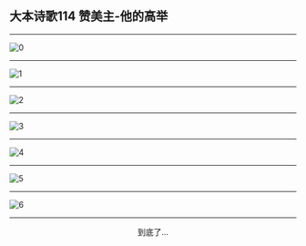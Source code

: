 
## 大本诗歌114 赞美主-他的高举
        
<div id="aplayer0"></div>

<div id="aplayer1"></div>

<div id="aplayer2"></div>

---

<img alt="0" data-original="https://cdn.jsdelivr.net/gh/k34869/shi/data/d0112/0">

---

<img alt="1" data-original="https://cdn.jsdelivr.net/gh/k34869/shi/data/d0112/1">

---

<img alt="2" data-original="https://cdn.jsdelivr.net/gh/k34869/shi/data/d0112/2">

---

<img alt="3" data-original="https://cdn.jsdelivr.net/gh/k34869/shi/data/d0112/3">

---

<img alt="4" data-original="https://cdn.jsdelivr.net/gh/k34869/shi/data/d0112/4">

---

<img alt="5" data-original="https://cdn.jsdelivr.net/gh/k34869/shi/data/d0112/5">

---

<img alt="6" data-original="https://cdn.jsdelivr.net/gh/k34869/shi/data/d0112/6">

---

<p style="text-align: center">到底了...</p>

<script src="/js/dist-view.js"></script>

<script>
MAIN.id = 'd0112';
        
const ap0 = new APlayer({
    container: document.getElementById('aplayer0'),
    volume: 1,
    loop: 'none',
    preload: 'none',
    audio: [{
        name: 'D114.mp3',
        artist: '大本诗歌',
        url: 'https://res.wx.qq.com/voice/getvoice?mediaid=MzI0NTk3MDM5M18yMjQ3NTE4NDk0',
        cover: '/favicon'
    }]
});
const ap1 = new APlayer({
    container: document.getElementById('aplayer1'),
    volume: 1,
    loop: 'none',
    preload: 'none',
    audio: [{
        name: 'D114第一节领唱.mp3',
        artist: '大本诗歌',
        url: 'https://res.wx.qq.com/voice/getvoice?mediaid=MzI0NTk3MDM5M18yMjQ3NTE4NDk1',
        cover: '/favicon'
    }]
});
const ap2 = new APlayer({
    container: document.getElementById('aplayer2'),
    volume: 1,
    loop: 'none',
    preload: 'none',
    audio: [{
        name: 'D114教唱版.mp3',
        artist: '大本诗歌',
        url: 'https://res.wx.qq.com/voice/getvoice?mediaid=MzI0NTk3MDM5M18yMjQ3NTE4NDk2',
        cover: '/favicon'
    }]
});
</script>
